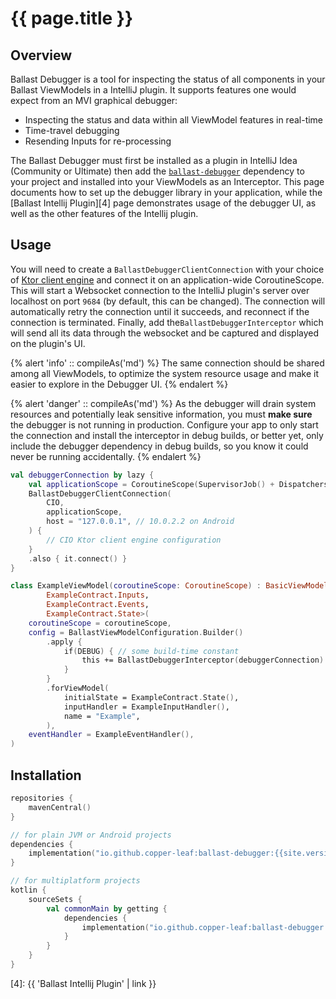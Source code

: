 ---
---

# {{ page.title }}

## Overview

Ballast Debugger is a tool for inspecting the status of all components in your Ballast ViewModels in a IntelliJ plugin.
It supports features one would expect from an MVI graphical debugger:

- Inspecting the status and data within all ViewModel features in real-time
- Time-travel debugging
- Resending Inputs for re-processing

The Ballast Debugger must first be installed as a plugin in IntelliJ Idea (Community or Ultimate) then add the
[`ballast-debugger`](#Installation) dependency to your project and installed into your ViewModels as an Interceptor. 
This page documents how to set up the debugger library in your application, while the 
[Ballast Intellij Plugin][4] page demonstrates usage of the debugger UI, as well as the other features of the Intellij 
plugin.

## Usage

You will need to create a `BallastDebuggerClientConnection` with your choice of [Ktor client engine][1] and connect it 
on an application-wide CoroutineScope. This will start a Websocket connection to the IntelliJ plugin's server over 
localhost on port `9684` (by default, this can be changed). The connection will automatically retry the connection until 
it succeeds, and reconnect if the connection is terminated. Finally, add the`BallastDebuggerInterceptor` which will send 
all its data through the websocket and be captured and displayed on the plugin's UI.

{% alert 'info' :: compileAs('md') %}
The same connection should be shared among all ViewModels, to optimize the system resource usage and make it easier to
explore in the Debugger UI.
{% endalert %}

{% alert 'danger' :: compileAs('md') %}
As the debugger will drain system resources and potentially leak sensitive information, you must **make sure** the 
debugger is not running in production. Configure your app to only start the connection and install the interceptor in 
debug builds, or better yet, only include the debugger dependency in debug builds, so you know it could never be running 
accidentally.
{% endalert %}

```kotlin
val debuggerConnection by lazy {
    val applicationScope = CoroutineScope(SupervisorJob() + Dispatchers.Default)
    BallastDebuggerClientConnection(
        CIO,
        applicationScope, 
        host = "127.0.0.1", // 10.0.2.2 on Android
    ) { 
        // CIO Ktor client engine configuration
    }
    .also { it.connect() }
}

class ExampleViewModel(coroutineScope: CoroutineScope) : BasicViewModel<
        ExampleContract.Inputs,
        ExampleContract.Events,
        ExampleContract.State>(
    coroutineScope = coroutineScope, 
    config = BallastViewModelConfiguration.Builder()
        .apply {
            if(DEBUG) { // some build-time constant
                this += BallastDebuggerInterceptor(debuggerConnection)
            }
        }
        .forViewModel(
            initialState = ExampleContract.State(),
            inputHandler = ExampleInputHandler(),
            name = "Example",
        ),
    eventHandler = ExampleEventHandler(),
)
```

## Installation

```kotlin
repositories {
    mavenCentral()
}

// for plain JVM or Android projects
dependencies {
    implementation("io.github.copper-leaf:ballast-debugger:{{site.version}}")
}

// for multiplatform projects
kotlin {
    sourceSets {
        val commonMain by getting {
            dependencies {
                implementation("io.github.copper-leaf:ballast-debugger:{{site.version}}")
            }
        }
    }
}
```

[1]: https://ktor.io/docs/http-client-engines.html
[2]: https://plugins.jetbrains.com/plugin/18702-ballast/versions
[3]: https://www.jetbrains.com/help/idea/managing-plugins.html#install_plugin_from_disk
[4]: {{ 'Ballast Intellij Plugin' | link }}
